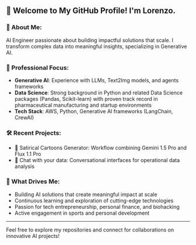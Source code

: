 ## 👋 Welcome to My GitHub Profile! I'm Lorenzo.

### 🚀 About Me:
AI Engineer passionate about building impactful solutions that scale. I transform complex data into meaningful insights, specializing in Generative AI.

### 💼 Professional Focus:
- **Generative AI**: Experience with LLMs, Text2Img models, and agents frameworks
- **Data Science**: Strong background in Python and related Data Science packages (Pandas, Scikit-learn) with proven track record in pharmaceutical manufacturing and startup environments
- **Tech Stack**: AWS, Python, Generative AI frameworks (LangChain, CrewAI)

### 🛠️ Recent Projects:
- 🎨 Satirical Cartoons Generator: Workflow combining Gemini 1.5 Pro and Flux 1.1 Pro
- 🤖 Chat with your data: Conversational interfaces for operational data analysis

### 🌟 What Drives Me:
- Building AI solutions that create meaningful impact at scale
- Continuous learning and exploration of cutting-edge technologies
- Passion for tech entrepreneurship, personal finance, and biohacking
- Active engagement in sports and personal development

---

Feel free to explore my repositories and connect for collaborations on innovative AI projects!

<!---
lorenzogermini/lorenzogermini is a ✨ special ✨ repository because its `README.md` (this file) appears on your GitHub profile.
You can click the Preview link to take a look at your changes.
--->
